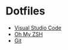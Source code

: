 # Dotfiles

- [Visual Studio Code](vscode/settings.json)
- [Oh My ZSH](oh-my-zsh/.zshrc)
- [Git](git/.gitignore)
